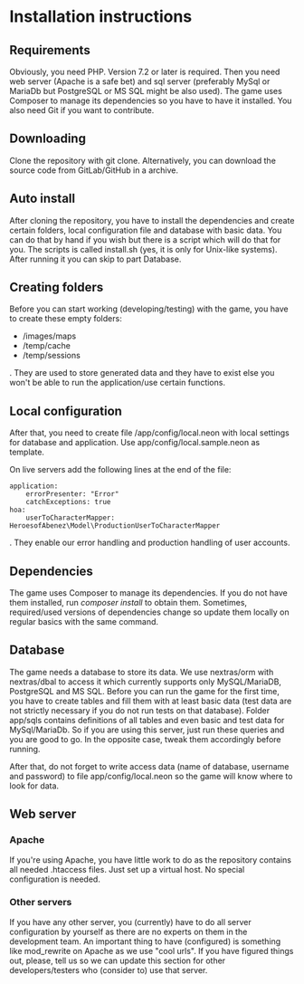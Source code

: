 Installation instructions
=========================

Requirements
------------
Obviously, you need PHP. Version 7.2 or later is required. Then you need web server (Apache is a safe bet) and sql server (preferably MySql or MariaDb but PostgreSQL or MS SQL might be also used).
The game uses Composer to manage its dependencies so you have to have it installed. You also need Git if you want to contribute.

Downloading
-----------

Clone the repository with git clone. Alternatively, you can download the source code from GitLab/GitHub in a archive.

Auto install
------------

After cloning the repository, you have to install the dependencies and create certain folders, local configuration file and database with basic data. You can do that by hand if you wish but there is a script which will do that for you.
The scripts is called install.sh (yes, it is only for Unix-like systems). After running it you can skip to part Database.

Creating folders
----------------

Before you can start working (developing/testing) with the game, you have to create these empty folders:

- /images/maps
- /temp/cache
- /temp/sessions

. They are used to store generated data and they have to exist else you won't be able to run the application/use certain functions.

Local configuration
-------------------

After that, you need to create file /app/config/local.neon with local settings for database and application. Use app/config/local.sample.neon as template.

On live servers add the following lines at the end of the file:
```
application:
    errorPresenter: "Error"
    catchExceptions: true
hoa:
    userToCharacterMapper: HeroesofAbenez\Model\ProductionUserToCharacterMapper
```

. They enable our error handling and production handling of user accounts.

Dependencies
------------

The game uses Composer to manage its dependencies. If you do not have them installed, run *composer install* to obtain them. Sometimes, required/used versions of dependencies change so update them locally on regular basics with the same command.

Database
--------

The game needs a database to store its data. We use nextras/orm with nextras/dbal to access it which currently supports only MySQL/MariaDB, PostgreSQL and MS SQL. Before you can run the game for the first time, you have to create tables and fill them with at least basic data (test data are not strictly necessary if you do not run tests on that database). Folder app/sqls contains definitions of all tables and even basic and test data for MySql/MariaDb. So if you are using this server, just run these queries and you are good to go. In the opposite case, tweak them accordingly before running.

After that, do not forget to write access data (name of database, username and password) to file app/config/local.neon so the game will know where to look for data.

Web server
----------

### Apache
If you're using Apache, you have little work to do as the repository contains all needed .htaccess files. Just set up a virtual host. No special configuration is needed.

### Other servers
If you have any other server, you (currently) have to do all server configuration by yourself as there are no experts on them in the development team. An important thing to have (configured) is something like mod_rewrite on Apache as we use "cool urls". If you have figured things out, please, tell us so we can update this section for other developers/testers who (consider to) use that server.
